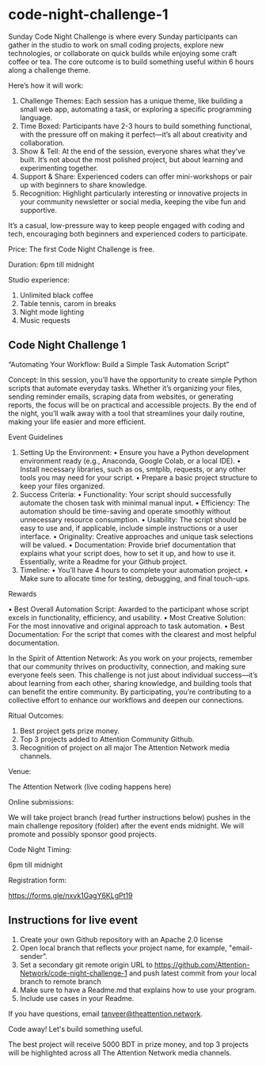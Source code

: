 # code-night-challenge-1
Sunday Code Night Challenge is where every Sunday participants can gather in the studio to work on small coding projects, explore new technologies, or collaborate on quick builds while enjoying some craft coffee or tea. The core outcome is to build something useful within 6 hours along a challenge theme.

Here’s how it will work:

1. Challenge Themes: Each session has a unique theme, like building a small web app, automating a task, or exploring a specific programming language.
2. Time Boxed: Participants have 2-3 hours to build something functional, with the pressure off on making it perfect—it’s all about creativity and collaboration.
3. Show & Tell: At the end of the session, everyone shares what they’ve built. It’s not about the most polished project, but about learning and experimenting together.
4. Support & Share: Experienced coders can offer mini-workshops or pair up with beginners to share knowledge.
5. Recognition: Highlight particularly interesting or innovative projects in your community newsletter or social media, keeping the vibe fun and supportive.

It’s a casual, low-pressure way to keep people engaged with coding and tech, encouraging both beginners and experienced coders to participate.

Price: The first Code Night Challenge is free.

Duration: 6pm till midnight

Studio experience:

1. Unlimited black coffee
2. Table tennis, carom in breaks
3. Night mode lighting
4. Music requests

## Code Night Challenge 1

“Automating Your Workflow: Build a Simple Task Automation Script”

Concept:
In this session, you’ll have the opportunity to create simple Python scripts that automate everyday tasks. Whether it’s organizing your files, sending reminder emails, scraping data from websites, or generating reports, the focus will be on practical and accessible projects. By the end of the night, you’ll walk away with a tool that streamlines your daily routine, making your life easier and more efficient.

Event Guidelines

1.	Setting Up the Environment:
•	Ensure you have a Python development environment ready (e.g., Anaconda, Google Colab, or a local IDE).
•	Install necessary libraries, such as os, smtplib, requests, or any other tools you may need for your script.
•	Prepare a basic project structure to keep your files organized.
2.	Success Criteria:
•	Functionality: Your script should successfully automate the chosen task with minimal manual input.
•	Efficiency: The automation should be time-saving and operate smoothly without unnecessary resource consumption.
•	Usability: The script should be easy to use and, if applicable, include simple instructions or a user interface.
•	Originality: Creative approaches and unique task selections will be valued.
•	Documentation: Provide brief documentation that explains what your script does, how to set it up, and how to use it. Essentially, write a Readme for your Github project.
3.	Timeline:
•	You’ll have 4 hours to complete your automation project.
•	Make sure to allocate time for testing, debugging, and final touch-ups.

Rewards

•	Best Overall Automation Script: Awarded to the participant whose script excels in functionality, efficiency, and usability.
•	Most Creative Solution: For the most innovative and original approach to task automation.
•	Best Documentation: For the script that comes with the clearest and most helpful documentation.

In the Spirit of Attention Network:
As you work on your projects, remember that our community thrives on productivity, connection, and making sure everyone feels seen. This challenge is not just about individual success—it’s about learning from each other, sharing knowledge, and building tools that can benefit the entire community. By participating, you’re contributing to a collective effort to enhance our workflows and deepen our connections.

Ritual Outcomes:

1. Best project gets prize money.
2. Top 3 projects added to Attention Community Github.
3. Recognition of project on all major The Attention Network media channels.

Venue:

The Attention Network (live coding happens here)

Online submissions:

We will take project branch (read further instructions below) pushes in the main challenge repository (folder) after the event ends midnight. We will promote and possibly sponsor good projects.

Code Night Timing:

6pm till midnight

Registration form: 

https://forms.gle/nxvk1GagY6KLgPt19

## Instructions for live event
1. Create your own Github repository with an Apache 2.0 license
2. Open local branch that reflects your project name, for example, "email-sender".
3. Set a secondary git remote origin URL to https://github.com/Attention-Network/code-night-challenge-1 and push latest commit from your local branch to remote branch
4. Make sure to have a Readme.md that explains how to use your program.
5. Include use cases in your Readme.

If you have questions, email tanveer@theattention.network.

Code away! Let's build something useful.

The best project will receive 5000 BDT in prize money, and top 3 projects will be highlighted across all The Attention Network media channels.
